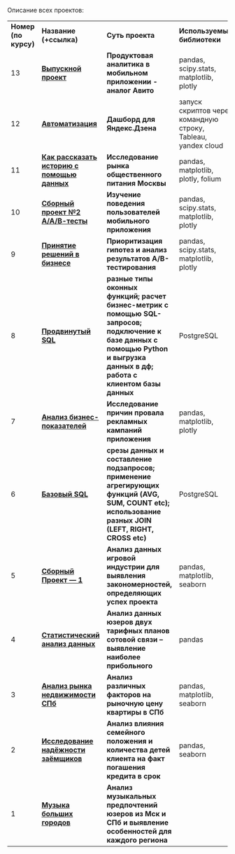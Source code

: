 Описание всех проектов:
<table>
<tr>
<td><b>Номер (по курсу)</b></td>
<td><b>Название (+ссылка)</b></td>
<td><b>Суть проекта</b></td>
<td><b>Используемые библиотеки</b></td>
<tr>
<td>13</td>
<td><a href="https://github.com/Gogolev1307/yandex_Data/blob/ff2f05e7309a91420953e8049d6b511941c81c49/project_13.ipynb" target="_blank"><b>Выпускной проект</b></a></td>
<td><b>Продуктовая аналитика в мобильном приложении - аналог Авито</b></td>
<td>pandas, scipy.stats, matplotlib, plotly</td>
<tr>
<td>12</td>
<td><a href="https://github.com/Gogolev1307/yandex_DA/blob/6e68a5de572fb1b770f4d7c89e3d57f1d08f0534/project_12.ipynb" target="_blank"><b>Автоматизация</b></a></td>
<td><b>Дашборд для Яндекс.Дзена</b></td>
<td>запуск скриптов через командную строку, Tableau, yandex cloud</td>
<tr>
<td>11</td>
<td><a href="https://github.com/Gogolev1307/yandex_Data/blob/ec467c08efaa504da69fb23f143740358901070b/project_11.ipynb" target="_blank"><b>Как рассказать историю с помощью данных</b></a></td>
<td><b>Исследование рынка общественного питания Москвы</b></td>
<td>pandas, matplotlib, plotly, folium</td>
<tr>
<td>10</td>
<td><a href="https://github.com/Gogolev1307/yandex_Data/blob/87b8bed447753419cc71089256811fe3bc9a142a/Project_10.ipynb" target="_blank"><b>Сборный проект №2<br>А/А/В-тесты</b></a></td>
<td><b>Изучение поведения пользователей мобильного приложения</b></td>
<td>pandas, scipy.stats, matplotlib, plotly</td>
<tr>
<td>9</td>
<td><a href="https://github.com/Gogolev1307/yandex_Data/blob/dcbb6eaa96378cc0b62c96178ea7e493c8ed286c/project_9.ipynb" target="_blank"><b>Принятие решений в бизнесе</b></a></td>
<td><b>Приоритизация гипотез и анализ результатов А/В-тестирования</b></td>
<td>pandas, scipy.stats, matplotlib, plotly</td>
<tr>
<td>8</td>
<td><a href="" target="_blank"><b>Продвинутый SQL</b></a></td>
<td><b>разные типы оконных функций; расчет бизнес-метрик с помощью SQL-запросов; подключение к базе данных с помощью Python и выгрузка данных в дф;
работа с клиентом базы данных</b></td>
<td>PostgreSQL</td> 
<tr>
<td>7</td>
<td><a href="https://github.com/Gogolev1307/yandex_Data/blob/f368ba26fbc88efa6f39afe8ae00598a22a597a7/project_7.ipynb" target="_blank"><b>Анализ бизнес-показателей</b></a></td>
<td><b>Исследование причин провала рекламных кампаний приложения</b></td>
<td>pandas, matplotlib, plotly</td>
<tr>
<td>6</td>
<td><a href="" target="_blank"><b>Базовый SQL</b></a></td>
<td><b>срезы данных и составление подзапросов; применение агрегирующих функций (AVG, SUM, COUNT etc); использование разных JOIN (LEFT, RIGHT, CROSS etc)</b></td>
<td>PostgreSQL</td> 
<tr>
<td>5</td>
<td><a href="https://github.com/Gogolev1307/yandex_Data/blob/131bb895a4b5f5ab511b6bb723911531fd9db2ee/project_5.ipynb" target="_blank"><b>Сборный Проект — 1</b></a></td>
<td><b>Анализ данных игровой индустрии для выявления закономерностей, определяющих успех проекта</b></td>
<td>pandas, matplotlib, seaborn</td>
<tr>
<td>4</td>
<td><a href="https://github.com/Gogolev1307/yandex_Data/blob/b4900010b4dabd61f55d288e3bf701c4baba1c80/project_4.ipynb" target="_blank"><b>Статистический анализ данных</b></a></td>
<td><b>Анализ данных юзеров двух тарифных планов сотовой связи – выявление наиболее прибольного</b></td>
<td>pandas</td>
<tr>
<td>3</td>
<td><a href="https://github.com/Gogolev1307/yandex_Data/blob/64c687ad46041d2e424fb90c57a7729d812004a5/project_3.ipynb" target="_blank"><b>Анализ рынка недвижимости СПб</b></a></td>
<td><b>Анализ различных факторов на рыночную цену квартиры в СПб</b></td>
<td>pandas, matplotlib, seaborn</td>
<tr>
<td>2</td>
<td><a href="https://github.com/Gogolev1307/yandex_Data/blob/c7d76a727639ebabcb478df2a362ff8538f4300f/project_2.ipynb" target="_blank"><b>Исследование надёжности заёмщиков</b></a></td>
<td><b>Анализ влияния семейного положения и количества детей клиента на факт погашения кредита в срок</b></td>
<td>pandas, seaborn</td>
<tr>
<td>1</td>
<td><a href="https://github.com/Gogolev1307/yandex_Data/blob/1cb615ac06fa51960c0a28eb91aedf98d772b1c2/project_1.ipynb" target="_blank"><b>Музыка больших городов</b></a></td>
<td><b>Анализ музыкальных предпочтений юзеров из Мск и СПб и выявление особенностей для каждого региона</b></td>
